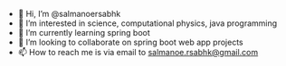 - 👋 Hi, I’m @salmanoersabhk
- 👀 I’m interested in science, computational physics, java programming
- 🌱 I’m currently learning spring boot
- 💞️ I’m looking to collaborate on spring boot web app projects
- 📫 How to reach me is via email to salmanoe.rsabhk@gmail.com

<!---
salmanoersabhk/salmanoersabhk is a ✨ special ✨ repository because its `README.md` (this file) appears on your GitHub profile.
You can click the Preview link to take a look at your changes.
--->
